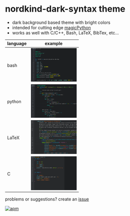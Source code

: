 # nordkind-dark-syntax theme

+ dark background based theme with bright colors
+ intended for cutting edge [magicPython](https://github.com/MagicStack/MagicPython)
+ works as well with C/C++, Bash, LaTeX, BibTex, etc...

| language        | example       |
| --------------- |:-------------:|
| bash            | <img src="https://raw.githubusercontent.com/frodo4fingers/nordkind-dark-syntax/master/nkd_bash.png" width="150">      |
| python          | <img src="https://raw.githubusercontent.com/frodo4fingers/nordkind-dark-syntax/master/nkd_python.png" width="150">      |
| LaTeX           | <img src="https://raw.githubusercontent.com/frodo4fingers/nordkind-dark-syntax/master/nkd_latex.png" width="150">      |
| C               | <img src="https://raw.githubusercontent.com/frodo4fingers/nordkind-dark-syntax/master/nkd_c.png" width="150">      |

problems or suggestions? create an [issue](https://github.com/frodo4fingers/nordkind-dark-syntax/issues)

[![apm](https://img.shields.io/apm/dm/nordkind-dark-syntax.svg)](https://atom.io/packages/nordkind-dark-syntax)
